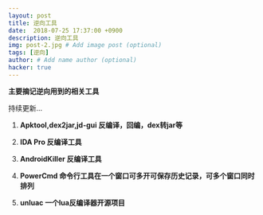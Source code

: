 ```yaml
---
layout: post
title: 逆向工具
date:  2018-07-25 17:37:00 +0900
description: 逆向工具
img: post-2.jpg # Add image post (optional)
tags: [逆向]
author: # Add name author (optional)
hacker: true
---
```


**主要摘记逆向用到的相关工具**  <br>

持续更新...

1. **Apktool,dex2jar,jd-gui 反编译，回编，dex转jar等**

1. **IDA Pro 反编译工具**

1. **AndroidKiller 反编译工具**

1. **PowerCmd 命令行工具在一个窗口可多开可保存历史记录，可多个窗口同时排列**

1. **unluac 一个lua反编译器开源项目**
